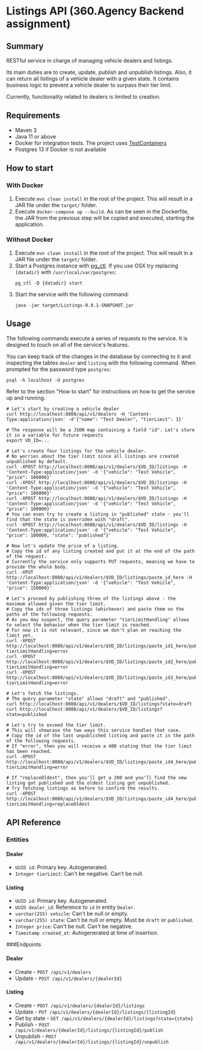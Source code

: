 # Listings API (360.Agency Backend assignment)

## Summary
RESTful service in charge of managing vehicle dealers and listings.

Its main duties are to create, update, publish and unpublish listings. Also,
it can return all listings of a vehicle dealer with a given state. It contains
business logic to prevent a vehicle dealer to surpass their tier limit.

Currently, functionality related to dealers is limited to creation.

## Requirements
- Maven 3
- Java 11 or above
- Docker for integration tests. The project uses [TestContainers](https://www.testcontainers.org/)
- Postgres 13 if Docker is not available

## How to start
### With Docker
1. Execute `mvn clean install` in the root of the project. This will result in
   a JAR file under the `target/` folder.
2. Execute `docker-compose up --build`. As can be seen in the Dockerfile, the
   JAR from the previous step will be copied and executed, starting the
   application.

### Without Docker
1. Execute `mvn clean install` in the root of the project. This will result in
   a JAR file under the `target/` folder.
2. Start a Postgres instance with [pg_ctl](https://www.postgresql.org/docs/10/app-pg-ctl.html). If you use OSX try replacing `{datadir}` with `/usr/local/var/postgres`:
   ```
   pg_ctl -D {datadir} start
   ```
3. Start the service with the following command:
   ```
   java -jar target/Listings-0.0.1-SNAPSHOT.jar
   ```

## Usage
The following commands execute a series of requests to the service. It is
designed to touch on all of the service's features.

You can keep track of the changes in the database by connecting to it and
inspecting the tables `dealer` and `listing` with the following command. When
prompted for the password type `postgres`:
```
psql -h localhost -U postgres
```

Refer to the section "How to start" for instructions on how to get the
service up and running.
```
# Let's start by creating a vehicle dealer
curl http://localhost:8080/api/v1/dealers -H 'Content-Type:application/json' -d'{"name": "Test Dealer", "tierLimit": 3}'

# The response will be a JSON map containing a field "id". Let's store it in a variable for future requests
export VD_ID=...

# Let's create four listings for the vehicle dealer.
# No worries about the tier limit since all listings are created unpublished by default.
curl -XPOST http://localhost:8080/api/v1/dealers/$VD_ID/listings -H 'Content-Type:application/json' -d '{"vehicle": "Test Vehicle", "price": 100000}'
curl -XPOST http://localhost:8080/api/v1/dealers/$VD_ID/listings -H 'Content-Type:application/json' -d '{"vehicle": "Test Vehicle", "price": 100000}'
curl -XPOST http://localhost:8080/api/v1/dealers/$VD_ID/listings -H 'Content-Type:application/json' -d '{"vehicle": "Test Vehicle", "price": 100000}'
# You can even try to create a listing in "published" state - you'll find that the state is overriden with "draft".
curl -XPOST http://localhost:8080/api/v1/dealers/$VD_ID/listings -H 'Content-Type:application/json' -d '{"vehicle": "Test Vehicle", "price": 100000, "state": "published"}'

# Now let's update the price of a listing.
# Copy the id of any listing created and put it at the end of the path of the request.
# Currently the service only supports PUT requests, meaning we have to provide the whole body.
curl -XPUT http://localhost:8080/api/v1/dealers/$VD_ID/listings/paste_id_here -H 'Content-Type:application/json' -d '{"vehicle": "Test Vehicle", "price": 150000}'

# Let's proceed by publishing three of the listings above - the maximum allowed given the tier limit.
# Copy the ids of three listings (whichever) and paste them on the paths of the following requests.
# As you may suspect, the query parameter "tierLimitHandling" allows to select the behavior when the tier limit is reached.
# For now it is not relevant, since we don't plan on reaching the limit yet.
curl -XPOST http://localhost:8080/api/v1/dealers/$VD_ID/listings/paste_id1_here/publish?tierLimitHandling=error
curl -XPOST http://localhost:8080/api/v1/dealers/$VD_ID/listings/paste_id2_here/publish?tierLimitHandling=error
curl -XPOST http://localhost:8080/api/v1/dealers/$VD_ID/listings/paste_id3_here/publish?tierLimitHandling=error

# Let's fetch the listings.
# The query parameter "state" allows "draft" and "published".
curl http://localhost:8080/api/v1/dealers/$VD_ID/listings?state=draft
curl http://localhost:8080/api/v1/dealers/$VD_ID/listings?state=published

# Let's try to exceed the tier limit.
# This will showcase the two ways this service handles that case.
# Copy the id of the last unpublished listing and paste it in the path of the following requests.
# If "error", then you will receive a 400 stating that the tier limit has been reached.
curl -XPOST http://localhost:8080/api/v1/dealers/$VD_ID/listings/paste_id4_here/publish?tierLimitHandling=error

# If "replaceOldest", then you'll get a 200 and you'll find the new listing got published and the oldest listing got unpublished.
# Try fetching listings as before to confirm the results.
curl -XPOST http://localhost:8080/api/v1/dealers/$VD_ID/listings/paste_id4_here/publish?tierLimitHandling=replaceOldest
```

## API Reference
### Entities
#### Dealer
- `UUID id`: Primary key. Autogenerated.
- `Integer tierLimit`: Can't be negative. Can't be null.

#### Listing
- `UUID id`: Primary key. Autogenerated.
- `UUID dealer_id`: Reference to `id` in entity `Dealer`.
- `varchar(255) vehicle`: Can't be null or empty.
- `varchar(255) state`: Can't be null or empty. Must be `draft` or `published`.
- `Integer price`: Can't be null. Can't be negative.
- `Timestamp created_at`: Autogenerated at time of insertion.

###Endpoints
#### Dealer
- Create - `POST /api/v1/dealers`
- Update - `POST /api/v1/dealers/{dealerId}`

#### Listing
- Create - `POST /api/v1/dealers/{dealerId}/listings`
- Update - `PUT /api/v1/dealers/{dealerId}/listings/{listingId}`
- Get by state - `GET /api/v1/dealers/{dealerId}/listings?state={state}`
- Publish - `POST /api/v1/dealers/{dealerId}/listings/{listingId}/publish`
- Unpublish - `POST /api/v1/dealers/{dealerId}/listings/{listingId}/unpublish`
